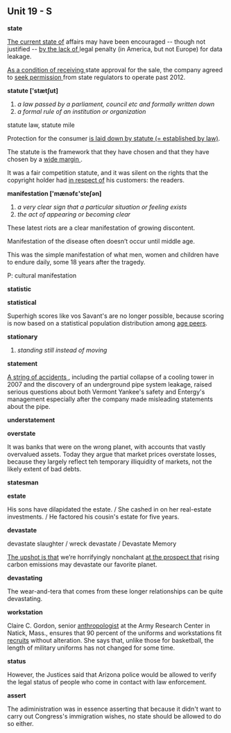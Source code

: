 

## Unit 19 - S



**state**

<u>The current state of</u> affairs may have been encouraged -- though not justified -- <u> by the lack of </u> legal penalty (in America, but not Europe) for data leakage.

<u> As a condition of receiving </u> state approval for the sale, the company agreed to <u>seek permission </u> from state regulators to operate past 2012.

**statute ['stætʃut]**

1. *a law passed by a parliament, council etc and formally written down*
2. *a formal rule of an institution or organization*

statute law, statute mile

Protection for the consumer <u> is laid down by statute (= established by law)</u>.

The statute is the framework that they have chosen and that they have chosen by a <u> wide margin </u>.

It was a fair competition statute, and it was silent on the rights that the copyright holder had <u>in respect of</u> his customers: the readers.

**manifestation ['mænəfɛ'steʃən]**

1. *a very clear sign that a particular situation or feeling exists*
2. *the act of appearing or becoming clear*


These latest riots are a clear manifestation of growing discontent.

Manifestation of the disease often doesn’t occur until middle age.

This was the simple manifestation of what men, women and children have to endure daily, some 18 years after the tragedy.

P:
cultural manifestation

**statistic**

**statistical**

Superhigh scores like vos Savant's are no longer possible, because scoring is now based on a statistical population distribution among <u>age peers</u>.

**stationary**

1. *standing still instead of moving*

**statement**

<u>A string of accidents </u>, including the partial collapse of a cooling tower in 2007 and the discovery of an underground pipe system leakage, raised serious questions about both Vermont Yankee's safety and Entergy's management especially after the company made misleading statements about the pipe.

**understatement**

**overstate**

It was banks that were on the wrong planet, with accounts that vastly overvalued assets. Today they argue that market prices overstate losses, because they largely reflect teh temporary illiquidity of markets, not the likely extent of bad debts.

**statesman**

**estate**

His sons have dilapidated the estate. / She cashed in on her real-estate investments.  / He factored his cousin's estate for five years.

**devastate**

devastate slaughter / wreck devastate / Devastate Memory

<u>The upshot is that</u> we’re horrifyingly nonchalant <u> at the prospect that</u> rising carbon emissions may devastate our favorite planet.

**devastating**

The wear-and-tera that comes from these longer relationships can be quite devastating.

**workstation**

Claire C. Gordon, senior <u>anthropologist</u> at the Army Research Center in Natick, Mass., ensures that 90 percent of the uniforms and workstations fit <u>recruits</u> without alteration. She says that, unlike those for basketball, the length of military uniforms has not changed for some time.

**status**

However, the Justices said that Arizona police would be allowed to verify the legal status of people who come in contact with law enforcement.

**assert**

The adiministration was in essence asserting that because it didn't want to carry out Congress's immigration wishes, no state should be allowed to do so either.
